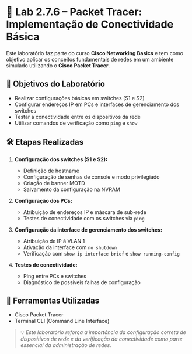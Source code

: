 # 🧪 Lab 2.7.6 – Packet Tracer: Implementação de Conectividade Básica

Este laboratório faz parte do curso **Cisco Networking Basics** e tem como objetivo aplicar os conceitos fundamentais de redes em um ambiente simulado utilizando o **Cisco Packet Tracer**.

## 🎯 Objetivos do Laboratório

- Realizar configurações básicas em switches (S1 e S2)
- Configurar endereços IP em PCs e interfaces de gerenciamento dos switches
- Testar a conectividade entre os dispositivos da rede
- Utilizar comandos de verificação como `ping` e `show`

## 🛠️ Etapas Realizadas

1. **Configuração dos switches (S1 e S2):**
   - Definição de hostname
   - Configuração de senhas de console e modo privilegiado
   - Criação de banner MOTD
   - Salvamento da configuração na NVRAM

2. **Configuração dos PCs:**
   - Atribuição de endereços IP e máscara de sub-rede
   - Testes de conectividade com os switches via `ping`

3. **Configuração da interface de gerenciamento dos switches:**
   - Atribuição de IP à VLAN 1
   - Ativação da interface com `no shutdown`
   - Verificação com `show ip interface brief` e `show running-config`

4. **Testes de conectividade:**
   - Ping entre PCs e switches
   - Diagnóstico de possíveis falhas de configuração

## 🧰 Ferramentas Utilizadas

- Cisco Packet Tracer
- Terminal CLI (Command Line Interface)


> 💡 *Este laboratório reforça a importância da configuração correta de dispositivos de rede e da verificação da conectividade como parte essencial da administração de redes.*
